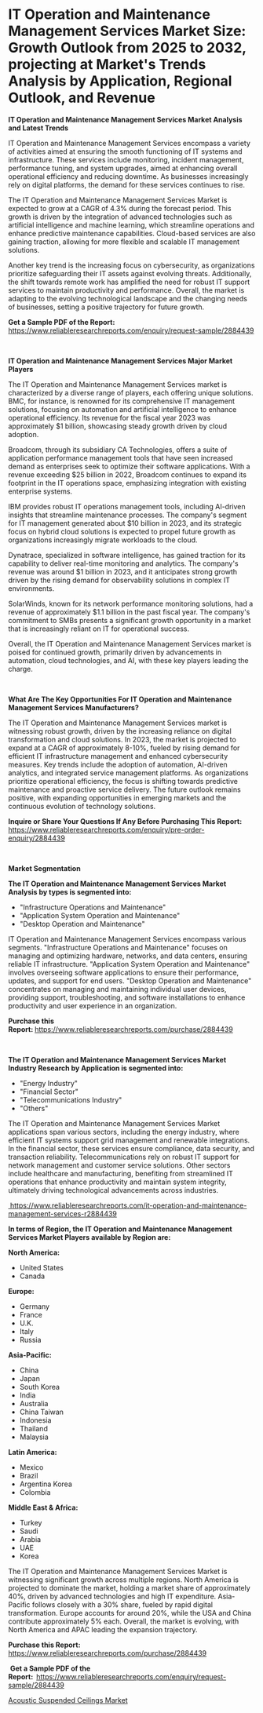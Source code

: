 <p><h1>IT Operation and Maintenance Management Services Market Size: Growth Outlook from 2025 to 2032, projecting at Market's Trends Analysis by Application, Regional Outlook, and Revenue</h1></p><p><strong>IT Operation and Maintenance Management Services Market Analysis and Latest Trends</strong></p>
<p><p>IT Operation and Maintenance Management Services encompass a variety of activities aimed at ensuring the smooth functioning of IT systems and infrastructure. These services include monitoring, incident management, performance tuning, and system upgrades, aimed at enhancing overall operational efficiency and reducing downtime. As businesses increasingly rely on digital platforms, the demand for these services continues to rise.</p><p>The IT Operation and Maintenance Management Services Market is expected to grow at a CAGR of 4.3% during the forecast period. This growth is driven by the integration of advanced technologies such as artificial intelligence and machine learning, which streamline operations and enhance predictive maintenance capabilities. Cloud-based services are also gaining traction, allowing for more flexible and scalable IT management solutions.</p><p>Another key trend is the increasing focus on cybersecurity, as organizations prioritize safeguarding their IT assets against evolving threats. Additionally, the shift towards remote work has amplified the need for robust IT support services to maintain productivity and performance. Overall, the market is adapting to the evolving technological landscape and the changing needs of businesses, setting a positive trajectory for future growth.</p></p>
<p><strong>Get a Sample PDF of the Report:&nbsp;</strong> <a href="https://www.reliableresearchreports.com/enquiry/request-sample/2884439?utm_campaign=3207&utm_medium=2&utm_source=Github&utm_content=ia&utm_term=13032025&utm_id=it-operation-and-maintenance-management-services">https://www.reliableresearchreports.com/enquiry/request-sample/2884439</a></p>
<p>&nbsp;</p>
<p><strong>IT Operation and Maintenance Management Services Major Market Players</strong></p>
<p><p>The IT Operation and Maintenance Management Services market is characterized by a diverse range of players, each offering unique solutions. BMC, for instance, is renowned for its comprehensive IT management solutions, focusing on automation and artificial intelligence to enhance operational efficiency. Its revenue for the fiscal year 2023 was approximately $1 billion, showcasing steady growth driven by cloud adoption.</p><p>Broadcom, through its subsidiary CA Technologies, offers a suite of application performance management tools that have seen increased demand as enterprises seek to optimize their software applications. With a revenue exceeding $25 billion in 2022, Broadcom continues to expand its footprint in the IT operations space, emphasizing integration with existing enterprise systems.</p><p>IBM provides robust IT operations management tools, including AI-driven insights that streamline maintenance processes. The company's segment for IT management generated about $10 billion in 2023, and its strategic focus on hybrid cloud solutions is expected to propel future growth as organizations increasingly migrate workloads to the cloud.</p><p>Dynatrace, specialized in software intelligence, has gained traction for its capability to deliver real-time monitoring and analytics. The company's revenue was around $1 billion in 2023, and it anticipates strong growth driven by the rising demand for observability solutions in complex IT environments.</p><p>SolarWinds, known for its network performance monitoring solutions, had a revenue of approximately $1.1 billion in the past fiscal year. The company's commitment to SMBs presents a significant growth opportunity in a market that is increasingly reliant on IT for operational success.</p><p>Overall, the IT Operation and Maintenance Management Services market is poised for continued growth, primarily driven by advancements in automation, cloud technologies, and AI, with these key players leading the charge.</p></p>
<p>&nbsp;</p>
<p><strong>What Are The Key Opportunities For IT Operation and Maintenance Management Services Manufacturers?</strong></p>
<p><p>The IT Operation and Maintenance Management Services market is witnessing robust growth, driven by the increasing reliance on digital transformation and cloud solutions. In 2023, the market is projected to expand at a CAGR of approximately 8-10%, fueled by rising demand for efficient IT infrastructure management and enhanced cybersecurity measures. Key trends include the adoption of automation, AI-driven analytics, and integrated service management platforms. As organizations prioritize operational efficiency, the focus is shifting towards predictive maintenance and proactive service delivery. The future outlook remains positive, with expanding opportunities in emerging markets and the continuous evolution of technology solutions.</p></p>
<p><strong>Inquire or Share Your Questions If Any Before Purchasing This Report:</strong> <a href="https://www.reliableresearchreports.com/enquiry/pre-order-enquiry/2884439?utm_campaign=3207&utm_medium=2&utm_source=Github&utm_content=ia&utm_term=13032025&utm_id=it-operation-and-maintenance-management-services">https://www.reliableresearchreports.com/enquiry/pre-order-enquiry/2884439</a></p>
<p>&nbsp;</p>
<p><strong>Market Segmentation</strong></p>
<p><strong>The IT Operation and Maintenance Management Services Market Analysis by types is segmented into:</strong></p>
<p><ul><li>"Infrastructure Operations and Maintenance"</li><li>"Application System Operation and Maintenance"</li><li>"Desktop Operation and Maintenance"</li></ul></p>
<p><p>IT Operation and Maintenance Management Services encompass various segments. "Infrastructure Operations and Maintenance" focuses on managing and optimizing hardware, networks, and data centers, ensuring reliable IT infrastructure. "Application System Operation and Maintenance" involves overseeing software applications to ensure their performance, updates, and support for end users. "Desktop Operation and Maintenance" concentrates on managing and maintaining individual user devices, providing support, troubleshooting, and software installations to enhance productivity and user experience in an organization.</p></p>
<p><strong>Purchase this Report:&nbsp;</strong><a href="https://www.reliableresearchreports.com/purchase/2884439?utm_campaign=3207&utm_medium=2&utm_source=Github&utm_content=ia&utm_term=13032025&utm_id=it-operation-and-maintenance-management-services">https://www.reliableresearchreports.com/purchase/2884439</a></p>
<p>&nbsp;</p>
<p><strong>The IT Operation and Maintenance Management Services Market Industry Research by Application is segmented into:</strong></p>
<p><ul><li>"Energy Industry"</li><li>"Financial Sector"</li><li>"Telecommunications Industry"</li><li>"Others"</li></ul></p>
<p><p>The IT Operation and Maintenance Management Services Market applications span various sectors, including the energy industry, where efficient IT systems support grid management and renewable integrations. In the financial sector, these services ensure compliance, data security, and transaction reliability. Telecommunications rely on robust IT support for network management and customer service solutions. Other sectors include healthcare and manufacturing, benefiting from streamlined IT operations that enhance productivity and maintain system integrity, ultimately driving technological advancements across industries.</p></p>
<p><a href="https://www.reliableresearchreports.com/it-operation-and-maintenance-management-services-r2884439?utm_campaign=3207&utm_medium=2&utm_source=Github&utm_content=ia&utm_term=13032025&utm_id=it-operation-and-maintenance-management-services">&nbsp;https://www.reliableresearchreports.com/it-operation-and-maintenance-management-services-r2884439</a></p>
<p><strong>In terms of Region, the IT Operation and Maintenance Management Services Market Players available by Region are:</strong></p>
<p>
    <p> <strong> North America: </strong>
        <ul>
            <li>United States</li>
            <li>Canada</li>
        </ul>
        </p> 
    <p> <strong> Europe: </strong>
        <ul>
            <li>Germany</li>
            <li>France</li>
            <li>U.K.</li>
            <li>Italy</li>
            <li>Russia</li>
        </ul>
        </p> 
    <p> <strong> Asia-Pacific: </strong>
        <ul>
            <li>China</li>
            <li>Japan</li>
            <li>South Korea</li>
            <li>India</li>
            <li>Australia</li>
            <li>China Taiwan</li>
            <li>Indonesia</li>
            <li>Thailand</li>
            <li>Malaysia</li>
        </ul>
        </p> 
    <p> <strong> Latin America: </strong>
        <ul>
            <li>Mexico</li>
            <li>Brazil</li>
            <li>Argentina Korea</li>
            <li>Colombia</li>
        </ul>
        </p> 
    <p> <strong> Middle East & Africa: </strong>
        <ul>
            <li>Turkey</li>
            <li>Saudi</li>
            <li>Arabia</li>
            <li>UAE</li>
            <li>Korea</li>
        </ul>
    </p>
    </p>
<p><p>The IT Operation and Maintenance Management Services Market is witnessing significant growth across multiple regions. North America is projected to dominate the market, holding a market share of approximately 40%, driven by advanced technologies and high IT expenditure. Asia-Pacific follows closely with a 30% share, fueled by rapid digital transformation. Europe accounts for around 20%, while the USA and China contribute approximately 5% each. Overall, the market is evolving, with North America and APAC leading the expansion trajectory.</p></p>
<p><strong>Purchase this Report: </strong><a href="https://www.reliableresearchreports.com/purchase/2884439?utm_campaign=3207&utm_medium=2&utm_source=Github&utm_content=ia&utm_term=13032025&utm_id=it-operation-and-maintenance-management-services">https://www.reliableresearchreports.com/purchase/2884439</a></p>
<p>&nbsp;<strong>Get a Sample PDF of the Report:&nbsp;&nbsp;</strong><a href="https://www.reliableresearchreports.com/enquiry/request-sample/2884439?utm_campaign=3207&utm_medium=2&utm_source=Github&utm_content=ia&utm_term=13032025&utm_id=it-operation-and-maintenance-management-services">https://www.reliableresearchreports.com/enquiry/request-sample/2884439</a></p>
<p><strong></strong></p>
<p><p><a href="https://github.com/momossidram/Market-Research-Report-List-1/blob/main/acoustic-suspended-ceilings-market.md?utm_campaign=3207&utm_medium=2&utm_source=Github&utm_content=ia&utm_term=13032025&utm_id=it-operation-and-maintenance-management-services">Acoustic Suspended Ceilings Market</a></p></p>